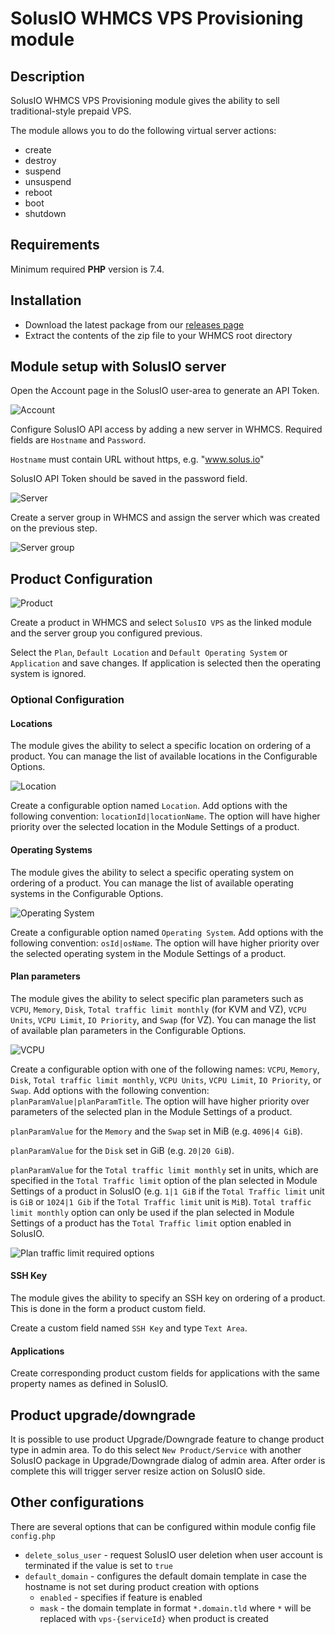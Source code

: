 # SolusIO WHMCS VPS Provisioning module

## Description

SolusIO WHMCS VPS Provisioning module gives the ability to sell traditional-style prepaid VPS.

The module allows you to do the following virtual server actions:

* create
* destroy
* suspend
* unsuspend
* reboot
* boot
* shutdown

## Requirements

Minimum required **PHP** version is 7.4.

## Installation

* Download the latest package from our [releases page](https://github.com/solusio/solusiovps/releases)
* Extract the contents of the zip file to your WHMCS root directory

## Module setup with SolusIO server

Open the Account page in the SolusIO user-area to generate an API Token.

![Account](./docs/account.png)

Configure SolusIO API access by adding a new server in WHMCS. Required fields are `Hostname` and `Password`.

`Hostname` must contain URL without https, e.g. "www.solus.io"

SolusIO API Token should be saved in the password field.

![Server](./docs/server.png)

Create a server group in WHMCS and assign the server which was created on the previous step.

![Server group](./docs/server-group.png)

## Product Configuration

![Product](./docs/product.png)

Create a product in WHMCS and select `SolusIO VPS` as the linked module and the server group you configured previous.

Select the `Plan`, `Default Location` and `Default Operating System` or `Application` and save changes. If application is selected then the operating system is ignored.

### Optional Configuration

#### Locations

The module gives the ability to select a specific location on ordering of a product. You can manage the list of available locations in the Configurable Options.

![Location](./docs/option-location.png)

Create a configurable option named `Location`. Add options with the following convention: `locationId|locationName`. The option will have higher priority over the selected location in the Module Settings of a product.

#### Operating Systems

The module gives the ability to select a specific operating system on ordering of a product. You can manage the list of available operating systems in the Configurable Options.

![Operating System](./docs/option-os.png)

Create a configurable option named `Operating System`. Add options with the following convention: `osId|osName`. The option will have higher priority over the selected operating system in the Module Settings of a product.

#### Plan parameters

The module gives the ability to select specific plan parameters such as `VCPU`, `Memory`, `Disk`, `Total traffic limit monthly` (for KVM and VZ), `VCPU Units`, `VCPU Limit`, `IO Priority`, and `Swap` (for VZ).
You can manage the list of available plan parameters in the Configurable Options.

![VCPU](./docs/option-vcpu.png)

Create a configurable option with one of the following names: `VCPU`, `Memory`, `Disk`, `Total traffic limit monthly`, `VCPU Units`, `VCPU Limit`, `IO Priority`, or `Swap`. Add options with the following convention: `planParamValue|planParamTitle`. The option will have higher priority over parameters of the selected plan in the Module Settings of a product.

`planParamValue` for the `Memory` and the `Swap` set in MiB (e.g. `4096|4 GiB`).

`planParamValue` for the `Disk` set in GiB (e.g. `20|20 GiB`).

`planParamValue` for the `Total traffic limit monthly` set in units, which are specified in the `Total Traffic limit` option of the plan selected in Module Settings of a product in SolusIO (e.g. `1|1 GiB` if the `Total Traffic limit` unit is `GiB` or `1024|1 Gib` if the `Total Traffic limit` unit is `MiB`).
`Total traffic limit monthly` option can only be used if the plan selected in Module Settings of a product has the `Total Traffic limit` option enabled in SolusIO.

![Plan traffic limit required options](./docs/plan-traffic-limit-required-options.png)

#### SSH Key

The module gives the ability to specify an SSH key on ordering of a product. This is done in the form a product custom field.

Create a custom field named `SSH Key` and type `Text Area`.

#### Applications

Create corresponding product custom fields for applications with the same property names as defined in SolusIO.

## Product upgrade/downgrade

It is possible to use product Upgrade/Downgrade feature to change product type in admin area. To do this select `New Product/Service` with another SolusIO package in Upgrade/Downgrade dialog of admin area.
After order is complete this will trigger server resize action on SolusIO side.

## Other configurations

There are several options that can be configured within module config file `config.php`

- `delete_solus_user` - request SolusIO user deletion when user account is terminated if the value is set to `true`
- `default_domain` - configures the default domain template in case the hostname is not set during product creation with options
  - `enabled` - specifies if feature is enabled
  - `mask` - the domain template in format `*.domain.tld` where `*` will be replaced with `vps-{serviceId}` when product is created
